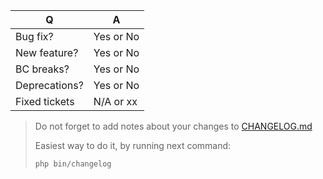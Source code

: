 | Q             | A
| ------------- | ---
| Bug fix?      | Yes or No
| New feature?  | Yes or No
| BC breaks?    | Yes or No
| Deprecations? | Yes or No
| Fixed tickets | N/A or xx

> Do not forget to add notes about your changes to [CHANGELOG.md](https://github.com/deployphp/deployer/blob/master/CHANGELOG.md)
>
> Easiest way to do it, by running next command:
>
>     php bin/changelog
>
